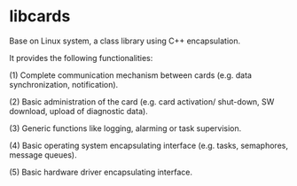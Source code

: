 libcards
========

Base on Linux system, a class library using C++ encapsulation.

It provides the following functionalities:

(1) Complete communication mechanism between cards (e.g. data synchronization, notification).

(2) Basic administration of the card (e.g. card activation/ shut-down, SW download, upload of diagnostic data).

(3) Generic functions like logging, alarming or task supervision.

(4) Basic operating system encapsulating interface (e.g. tasks, semaphores, message queues).

(5) Basic hardware driver encapsulating interface.

